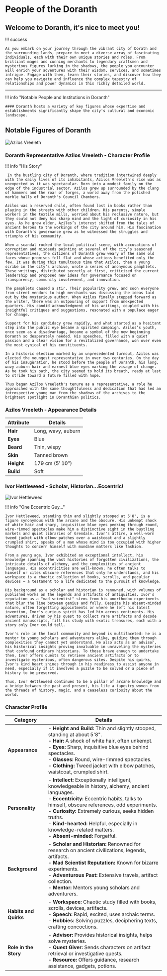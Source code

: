 # People of the Doranth

## Welcome to Doranth, it's nice to meet you!

!!! success 

    As you embark on your journey through the vibrant city of Dorath and the surrounding lands, prepare to meet a diverse array of fascinating individuals, each with their own unique stories and roles. From brilliant mages and cunning merchants to legendary craftsmen and mysterious figures lurking in the shadows, the people you encounter will enrich your adventures with their wisdom, services, and sometimes intrigue. Engage with them, learn their stories, and discover how they can help you navigate and influence the complex tapestry of relationships and power dynamics in this richly detailed world.

---

!!! info "Notable People and Institutions in Doranth"

    #### Doranth hosts a variety of key figures whose expertise and establishments significantly shape the city's cultural and economic landscape. 

## Notable Figures of Doranth

![Azilos Vreeleth](assets/AzilosVreeleth.png)

### Doranth Representative Azilos Vreeleth - Character Profile

!!! info "His Story"

     In the bustling city of Doranth, where tradition intertwined deeply with the daily lives of its inhabitants, Azilos Vreeleth's rise was as unexpected as it was spectacular. Born into a modest family on the edge of the industrial sector, Azilos grew up surrounded by the clang of hammers and the roar of forges, a world away from the polished marble halls of Doranth's Council Chambers.

    Azilos was a reserved child, often found lost in books rather than playing in the streets with other children. His parents, simple workers in the textile mills, worried about his reclusive nature, but they could not deny his sharp mind and the light of curiosity in his eyes. As he grew older, Aziles’s interest shifted from the tales of ancient heroes to the workings of the city around him. His fascination with Doranth’s governance grew as he witnessed the struggles and triumphs of his community.

    When a scandal rocked the local political scene, with accusations of corruption and misdeeds pointing at several of the city’s seasoned representatives, the citizens of Doranth grew weary of the same old faces whose promises fell flat and whose actions benefited only the few. It was during this tumultuous time that Azilos, then a young scribe in the city’s archive, wrote a series of anonymous pamphlets. These writings, distributed secretly at first, criticized the current leadership and proposed new ideas for governance focused on transparency, community involvement, and innovation.

    The pamphlets caused a stir. Their popularity grew, and soon everyone from street vendors to high merchants was discussing the ideas laid out by the mysterious author. When Azilos finally stepped forward as the writer, there was an outpouring of support from unexpected quarters. His candid acknowledgment of his writings, coupled with his insightful critiques and suggestions, resonated with a populace eager for change.

    Support for his candidacy grew rapidly, and what started as a hesitant step into the public eye became a spirited campaign. Azilos’s youth, once seen as a disadvantage, became a symbol of the new beginning Doranth so desperately needed. His speeches, filled with a quiet passion and a clear vision for a revitalized governance, won over even the most cynical of his constituents.

    In a historic election marked by an unprecedented turnout, Azilos was elected the youngest representative in over two centuries. On the day of his inauguration, he stood before the people of Doranth, his long, wavy auburn hair and earnest blue eyes marking the visage of change. As he took his oath, the city seemed to hold its breath, ready at last to stride toward a future filled with hope.

    Thus began Azilos Vreeleth's tenure as a representative, a role he approached with the same thoughtfulness and dedication that had led an introspective young man from the shadows of the archives to the brightest spotlight in Doranthian politics.

### Azilos Vreeleth - Appearance Details

| **Attribute**  | **Details**       |
|----------------|-------------------|
| **Hair**       | Long, wavy, auburn |
| **Eyes**       | Blue              |
| **Beard**      | Thin, wispy       |
| **Skin**       | Tanned brown      |
| **Height**     | 179 cm (5′ 10″)   |
| **Build**      | Soft              |

### Ivor Hettleweed - Scholar, Historian...Eccentric!

![Ivor Hettleweed](assets/ivor-hettleweed.png)

!!! info "One Eccentric Guy..."

    Ivor Hettleweed, standing thin and slightly stooped at 5'8", is a figure synonymous with the arcane and the obscure. His unkempt shock of white hair and sharp, inquisitive blue eyes peeking through round, wire-rimmed spectacles make him a distinctive sight in the bustling markets and quiet libraries of Grendale. Ivor's attire, a well-worn tweed jacket with elbow patches over a waistcoat and a slightly crumpled shirt, speaks of a man whose mind is too occupied with higher thoughts to concern himself with mundane matters like fashion.

    From a young age, Ivor exhibited an exceptional intellect, his knowledge spanning the vast histories of forgotten civilizations, the intricate details of alchemy, and the complexities of ancient languages. His eccentricities are well-known; he often talks to himself or cites obscure references that only he understands, and his workspace is a chaotic collection of books, scrolls, and peculiar devices — a testament to a life dedicated to the pursuit of knowledge.

    His background as a scholar and historian is renowned, with volumes of published works on the legends and artifacts of antiquities. Ivor's reputation as a "mad scientist" stems from his unorthodox experiments that blur the line between genius and folly. Despite his absent-minded nature, often forgetting appointments or where he left his latest invention, Ivor's curious spirit has led him across continents. His adventures, driven by his quest to collect rare artifacts and decode ancient manuscripts, fill his study with exotic treasures, each with a story only Ivor could tell.

    Ivor's role in the local community and beyond is multifaceted: he is a mentor to young scholars and adventurers alike, guiding them through complexities they cannot yet understand. He also acts as an advisor, his historical insights proving invaluable in unraveling the mysteries that confound ordinary historians. To those brave enough to undertake them, Ivor offers quests to retrieve ancient artifacts or to investigate mysterious, often dangerous sites. Despite his quirks, Ivor's kind heart shines through in his readiness to assist anyone in need, especially if it involves a puzzle to be solved or a piece of history to be preserved.

    Thus, Ivor Hettleweed continues to be a pillar of arcane knowledge and a bridge between the past and present, his life a tapestry woven from the threads of history, magic, and a ceaseless curiosity about the world.
    
### Character Profile

| **Category**       | **Details**                                                                                                                                                                                                                                                                                                                                                   |
|--------------------|---------------------------------------------------------------------------------------------------------------------------------------------------------------------------------------------------------------------------------------------------------------------------------------------------------------------------------------------------------------|
| **Appearance**     | - **Height and Build:** Thin and slightly stooped, standing at about 5'8".<br> - **Hair:** A shock of white hair, often unkempt.<br> - **Eyes:** Sharp, inquisitive blue eyes behind spectacles.<br> - **Glasses:** Round, wire-rimmed spectacles.<br> - **Clothing:** Tweed jacket with elbow patches, waistcoat, crumpled shirt.                                          |
| **Personality**    | - **Intellect:** Exceptionally intelligent, knowledgeable in history, alchemy, ancient languages.<br> - **Eccentricity:** Eccentric habits, talks to himself, obscure references, odd experiments.<br> - **Curiosity:** Extremely curious, seeks hidden truths.<br> - **Kind-hearted:** Helpful, especially in knowledge-related matters.<br> - **Absent-minded:** Forgetful. |
| **Background**     | - **Scholar and Historian:** Renowned for research on ancient civilizations, legends, artifacts.<br> - **Mad Scientist Reputation:** Known for bizarre experiments.<br> - **Adventurous Past:** Extensive travels, artifact collection.<br> - **Mentor:** Mentors young scholars and adventurers.                                                                                          |
| **Habits and Quirks**| - **Workspace:** Chaotic study filled with books, scrolls, devices, artifacts.<br> - **Speech:** Rapid, excited, uses archaic terms.<br> - **Hobbies:** Solving puzzles, deciphering texts, crafting concoctions.                                                                                                                                                 |
| **Role in the Story**| - **Advisor:** Provides historical insights, helps solve mysteries.<br> - **Quest Giver:** Sends characters on artifact retrieval or investigative quests.<br> - **Resource:** Offers guidance, research assistance, gadgets, potions.                                                                                                                              |




